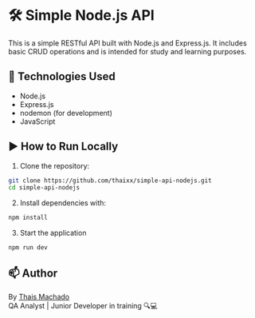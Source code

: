 
# 🛠️ Simple Node.js API

This is a simple RESTful API built with Node.js and Express.js. It includes basic CRUD operations and is intended for study and learning purposes.

## 🚀 Technologies Used

- Node.js
- Express.js
- nodemon (for development)
- JavaScript

## ▶️ How to Run Locally

1. Clone the repository:

```bash
git clone https://github.com/thaixx/simple-api-nodejs.git
cd simple-api-nodejs
```

2. Install dependencies with:
   
```bash
npm install
```

3. Start the application

```bash
npm run dev
```

## 📫 Author

By [Thais Machado](https://www.linkedin.com/in/thais-machado-qa/)  
QA Analyst | Junior Developer in training 🔍💻






